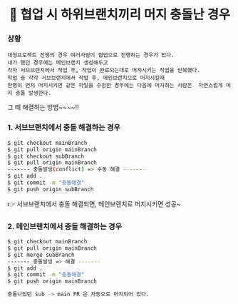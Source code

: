 # <div align="center">🚨 협업 시 하위브랜치끼리 머지 충돌난 경우</div>

### 상황
```
대형프로젝트 진행의 경우 여러사람이 협업으로 진행하는 경우가 있다.    
내가 했던 경우에는 메인브랜치 생성해두고    
각자 서브브랜치에서 작업 후, 작업이 완료되는대로 머지시키는 작업을 반복했다.    
작업 중 각각 서브브랜치에서 작업 후, 메인브랜치으로 머지시킬때
한명이 먼저 머지시키면 같은 파일을 수정한 경우에는 다음에 머지하는 사람은  자연스럽게 머지 충돌 발생한다.    
```
그 때 해결하는 방법~~~~!!

### 1. 서브브랜치에서 충돌 해결하는 경우
```bash
$ git checkout mainBranch
$ git pull origin mainBranch
$ git checkout subBranch
$ git pull origin mainBranch
------- 충돌발생(conflict) => 수동 해결 -------
$ git add .
$ git commit -m "충돌해결"
$ git push origin subBranch
```
👉 서브브랜치에서 충돌 해결되면, 메인브랜치로 머지시키면 성공~

### 2. 메인브랜치에서 충돌 해결하는 경우
```bash
$ git checkout mainBranch
$ git pull origin mainBranch
$ git merge subBranch
------- 충돌발생 => 해결 -------
$ git add .
$ git commit -m "충돌해결"
$ git push origin mainBranch

충돌나있던 sub -> main PR 은 자동으로 머지되어 있다.
```